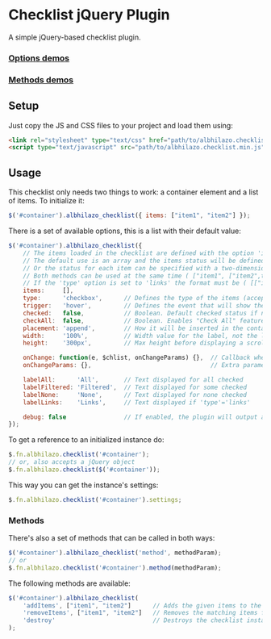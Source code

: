 # Checklist jQuery Plugin

A simple jQuery-based checklist plugin.

### [Options demos](http://jsfiddle.net/albhilazo/anby8wnw)
### [Methods demos](http://jsfiddle.net/albhilazo/0t0ejwzv)

## Setup
Just copy the JS and CSS files to your project and load them using:
```html
<link rel="stylesheet" type="text/css" href="path/to/albhilazo.checklist.css">
<script type="text/javascript" src="path/to/albhilazo.checklist.min.js"></script>
```


## Usage
This checklist only needs two things to work: a container element and a list of items.
To initialize it:
```js
$('#container').albhilazo_checklist({ items: ["item1", "item2"] });
```

There is a set of available options, this is a list with their default value:
```js
$('#container').albhilazo_checklist({
    // The items loaded in the checklist are defined with the option 'items'
    // The default use is an array and the items status will be defined with 'checked' ( ["item1", "item2"] )
    // Or the status for each item can be specified with a two-dimensional array ( [["item1",true], ["item2",false]] )
    // Both methods can be used at the same time ( ["item1", ["item2",true]] )
    // If the 'type' option is set to 'links' the format must be ( [["item1","url1"], ["item2","url2"]] )
    items:     [],
    type:      'checkbox',      // Defines the type of the items (accepted: 'checkbox', 'link')
    trigger:   'hover',         // Defines the event that will show the list (accepted: 'hover', 'click')
    checked:   false,           // Boolean. Default checked status if not specified in items (true = checked)
    checkAll:  false,           // Boolean. Enables "Check All" feature for type:'checkbox'
    placement: 'append',        // How it will be inserted in the container (accepted: 'replace', 'prepend', 'append')
    width:     '100%',          // Width value for the label, not the list
    height:    '300px',         // Max height before displaying a scrollbar

    onChange: function(e, $chlist, onChangeParams) {},  // Callback when an item is checked/unchecked
    onChangeParams: {},                                 // Extra parameters that will be passed to 'onChange'

    labelAll:      'All',       // Text displayed for all checked
    labelFiltered: 'Filtered',  // Text displayed for some checked
    labelNone:     'None',      // Text displayed for none checked
    labelLinks:    'Links',     // Text displayed if 'type'='links'

    debug: false                // If enabled, the plugin will output any error or log message that occurs
});
```

To get a reference to an initialized instance do:
```js
$.fn.albhilazo.checklist('#container');
// or, also accepts a jQuery object
$.fn.albhilazo.checklist($('#container'));
```

This way you can get the instance's settings:
```js
$.fn.albhilazo.checklist('#container').settings;
```


### Methods
There's also a set of methods that can be called in both ways:
```js
$('#container').albhilazo_checklist('method', methodParam);
// or
$.fn.albhilazo.checklist('#container').method(methodParam);
```

The following methods are available:
```js
$('#container').albhilazo_checklist(
    'addItems', ["item1", "item2"]      // Adds the given items to the checklist (same format as options)
    'removeItems', ["item1", "item2"]   // Removes the matching items from the checklist (strings only)
    'destroy'                           // Destroys the checklist instance
);
```
